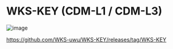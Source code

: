 # WKS-KEY (CDM-L1 / CDM-L3)

![image](https://media.discordapp.net/stickers/879813521817337856.png?size=160)

https://github.com/WKS-uwu/WKS-KEY/releases/tag/WKS-KEY
